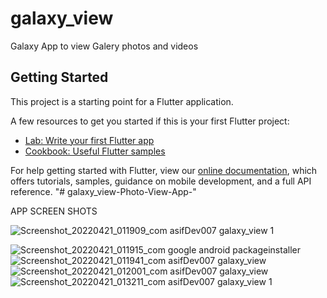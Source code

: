 # galaxy_view

Galaxy App to view Galery photos and videos

## Getting Started

This project is a starting point for a Flutter application.

A few resources to get you started if this is your first Flutter project:

- [Lab: Write your first Flutter app](https://flutter.dev/docs/get-started/codelab)
- [Cookbook: Useful Flutter samples](https://flutter.dev/docs/cookbook)

For help getting started with Flutter, view our
[online documentation](https://flutter.dev/docs), which offers tutorials,
samples, guidance on mobile development, and a full API reference.
"# galaxy_view-Photo-View-App-" 

APP SCREEN SHOTS

![Screenshot_20220421_011909_com asifDev007 galaxy_view 1](https://user-images.githubusercontent.com/62129751/164317065-01c406b4-a255-402c-b954-d019eb581784.jpg)

![Screenshot_20220421_011915_com google android packageinstaller](https://user-images.githubusercontent.com/62129751/164317286-1049a01d-d1f3-4a79-98b5-05e3266052e0.jpg)
![Screenshot_20220421_011941_com asifDev007 galaxy_view](https://user-images.githubusercontent.com/62129751/164317303-35602ee9-5064-4ce3-9bac-1600f6688e6e.jpg)
![Screenshot_20220421_012001_com asifDev007 galaxy_view](https://user-images.githubusercontent.com/62129751/164317333-a2a6fb61-4ef5-4fae-a73d-7752e646d6f0.jpg)
![Screenshot_20220421_013211_com asifDev007 galaxy_view 1](https://user-images.githubusercontent.com/62129751/164317957-134ff2ce-de28-4e58-b724-ef298770779c.jpg)
